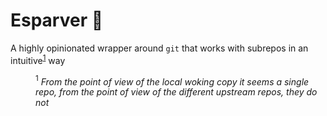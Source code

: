 # Esparver 🦅

A highly opinionated wrapper around `git` that works with subrepos in an intuitive<sup>[1](#intuitive)</sup> way

<p style="margin-left: 40px"><a name="intuitive"><sup>1</sup></a> <i>From the point of view of the local woking copy it seems a single repo, from the point
of view of the different upstream repos, they do not</i></p>
